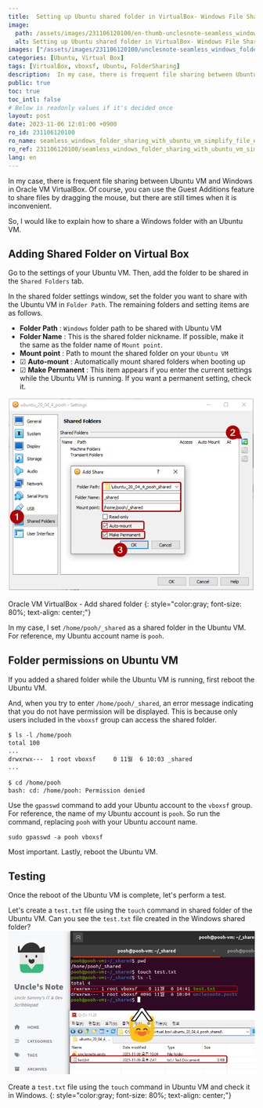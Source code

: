 ```yaml
---
title:  Setting up Ubuntu shared folder in VirtualBox- Windows File Sharing
image:
  path: /assets/images/231106120100/en-thumb-unclesnote-seamless_windows_folder_sharing_with_ubuntu_vm_simplify_file_exchange.png
  alt: Setting up Ubuntu shared folder in VirtualBox- Windows File Sharing
images: ["/assets/images/231106120100/unclesnote-seamless_windows_folder_sharing_with_ubuntu_vm_simplify_file_exchange-oracle_vm_virtualbox-add_shared_folder.png", "/assets/images/231106120100/unclesnote-seamless_windows_folder_sharing_with_ubuntu_vm_simplify_file_exchange-create_a_test.txt_file_using_the_touch_command_in_ubuntu_vm_and_check_it_in_windows.png"]
categories: [Ubuntu, Virtual Box]
tags: [VirtualBox, vboxsf, Ubuntu, FolderSharing]
description:  In my case, there is frequent file sharing between Ubuntu VM and Windows in Oracle VM VirtualBox. Of course, you can use the Guest Additions feature to share
public: true
toc: true
toc_intl: false
# Below is readonly values if it's decided once
layout: post
date: 2023-11-06 12:01:00 +0900
ro_id: 231106120100
ro_name: seamless_windows_folder_sharing_with_ubuntu_vm_simplify_file_exchange
ro_ref: 231106120100/seamless_windows_folder_sharing_with_ubuntu_vm_simplify_file_exchange
lang: en
---
```

In my case, there is frequent file sharing between Ubuntu VM and Windows in Oracle VM VirtualBox. Of course, you can use the Guest Additions feature to share files by dragging the mouse, but there are still times when it is inconvenient.  

So, I would like to explain how to share a Windows folder with an Ubuntu VM.  
## Adding Shared Folder on Virtual Box
Go to the settings of your Ubuntu VM. Then, add the folder to be shared in the `Shared Folders` tab.  

In the shared folder settings window, set the folder you want to share with the Ubuntu VM in `Folder Path`. The remaining folders and setting items are as follows.  
- **Folder Path** : `Windows` folder path to be shared with Ubuntu VM
- **Folder Name** : This is the shared folder nickname. If possible, make it the same as the folder name of `Mount point`.
- **Mount point** : Path to mount the shared folder on your `Ubuntu VM`
- ☑ **Auto-mount** : Automatically mount shared folders when booting up
- ☑ **Make Permanent** : This item appears if you enter the current settings while the Ubuntu VM is running. If you want a permanent setting, check it.

![Oracle VM VirtualBox - Add shared folder](/assets/images/231106120100/unclesnote-seamless_windows_folder_sharing_with_ubuntu_vm_simplify_file_exchange-oracle_vm_virtualbox-add_shared_folder.png)  

Oracle VM VirtualBox - Add shared folder
{: style="color:gray; font-size: 80%; text-align: center;"}

In my case, I set `/home/pooh/_shared` as a shared folder in the Ubuntu VM.  For reference, my Ubuntu account name is `pooh`.  
## Folder permissions on Ubuntu VM
If you added a shared folder while the Ubuntu VM is running, first reboot the Ubuntu VM.  

And, when you try to enter `/home/pooh/_shared`, an error message indicating that you do not have permission will be displayed. This is because only users included in the `vboxsf` group can access the shared folder.  

```shell
$ ls -l /home/pooh
total 100
...
drwxrwx---  1 root vboxsf     0 11월  6 10:03 _shared
...

$ cd /home/pooh
bash: cd: /home/pooh: Permission denied

```
Use the `gpasswd` command to add your Ubuntu account to the `vboxsf` group. For reference, the name of my Ubuntu account is `pooh`. So run the command, replacing `pooh` with your Ubuntu account name.  

```shell
sudo gpasswd -a pooh vboxsf
```
Most important. Lastly, reboot the Ubuntu VM.  
## Testing
Once the reboot of the Ubuntu VM is complete, let's perform a test.  

Let's create a `test.txt` file using the `touch` command in shared folder of the Ubuntu VM. Can you see the `test.txt` file created in the Windows shared folder?  
![Create a `test.txt` file using the `touch` command in Ubuntu VM and check it in Windows.](/assets/images/231106120100/unclesnote-seamless_windows_folder_sharing_with_ubuntu_vm_simplify_file_exchange-create_a_test.txt_file_using_the_touch_command_in_ubuntu_vm_and_check_it_in_windows.png)  

Create a `test.txt` file using the `touch` command in Ubuntu VM and check it in Windows.
{: style="color:gray; font-size: 80%; text-align: center;"}

